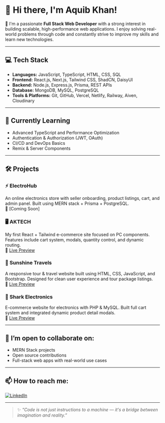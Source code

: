 # 👋 Hi there, I'm Aquib Khan!

🚀 I'm a passionate **Full Stack Web Developer** with a strong interest in building scalable, high-performance web applications. I enjoy solving real-world problems through code and constantly strive to improve my skills and learn new technologies.

---

## 💻 Tech Stack
- **Languages:** JavaScript, TypeScript, HTML, CSS, SQL
- **Frontend:** React.js, Next.js, Tailwind CSS, ShadCN, DaisyUI
- **Backend:** Node.js, Express.js, Prisma, REST APIs
- **Database:** MongoDB, MySQL, PostgreSQL
- **Tools & Platforms:** Git, GitHub, Vercel, Netlify, Railway, Aiven, Cloudinary

---

## 🌱 Currently Learning
- Advanced TypeScript and Performance Optimization
- Authentication & Authorization (JWT, OAuth)
- CI/CD and DevOps Basics
- Remix & Server Components

---

## 🛠️ Projects

### ⚡ ElectroHub  
An online electronics store with seller onboarding, product listings, cart, and admin panel. Built using MERN stack + Prisma + PostgreSQL.  
🔗 [Coming Soon]

### 🖥️ AKTECH  
My first React + Tailwind e-commerce site focused on PC components. Features include cart system, modals, quantity control, and dynamic routing.  
🔗 [Live Preview](https://aktech.vercel.app)

### 🧳 Sunshine Travels  
A responsive tour & travel website built using HTML, CSS, JavaScript, and Bootstrap. Designed for clean user experience and tour package listings.  
🔗 [Live Preview](https://sunshinetravels.infinityfreeapp.com)

### 🦈 Shark Electronics  
E-commerce website for electronics with PHP & MySQL. Built full cart system and integrated dynamic product detail modals.  
🔗 [Live Preview](https://sharkelectronics.infinityfreeapp.com)

---

## 🤝 I’m open to collaborate on:
- MERN Stack projects
- Open source contributions
- Full-stack web apps with real-world use cases

---

## 📫 How to reach me:
[![LinkedIn](https://img.shields.io/badge/-Aquib%20Khan-blue?style=flat-square&logo=Linkedin&logoColor=white&link=https://www.linkedin.com/in/aquib-khan-42966b292)](https://www.linkedin.com/in/aquib-khan-42966b292)

---

> ✨ *“Code is not just instructions to a machine — it's a bridge between imagination and reality.”*  

